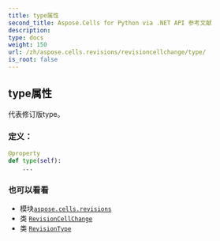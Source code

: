 ```yaml
---
title: type属性
second_title: Aspose.Cells for Python via .NET API 参考文献
description:
type: docs
weight: 150
url: /zh/aspose.cells.revisions/revisioncellchange/type/
is_root: false
---
```

## type属性

代表修订版type。
### 定义：
```python
@property
def type(self):
    ...
```

### 也可以看看
* 模块[`aspose.cells.revisions`](../../)
* 类 [`RevisionCellChange`](/cells/python-net/zh/aspose.cells.revisions/revisioncellchange)
* 类 [`RevisionType`](/cells/python-net/zh/aspose.cells.revisions/revisiontype)
